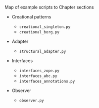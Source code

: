 Map of example scripts to Chapter sections

* Creational patterns
  * `creational_singleton.py`
  * `creational_borg.py`

* Adapter
  * `structural_adapter.py`

* Interfaces
  * `interfaces_zope.py`
  * `interfaces_abc.py`
  * `interfaces_annotations.py`

* Observer
  * `observer.py`
